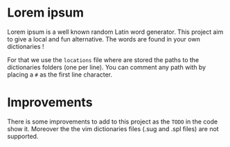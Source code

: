 # Lorem ipsum

Lorem ipsum is a well known random Latin word generator.  This project aim to
give a local and fun alternative. The words are found in your own dictionaries !

For that we use the `locations` file where are stored the paths to the
dictionaries folders (one per line). You can comment any path with by placing a
`#` as the first line character.

# Improvements

There is some improvements to add to this project as the `TODO` in the code show
it. Moreover the the vim dictionaries files (.sug and .spl files) are not 
supported.
